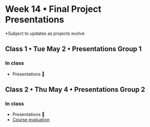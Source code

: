 # Week 14 •  Final Project Presentations

*Subject to updates as projects evolve

## Class 1 • Tue May 2 • Presentations Group 1

### In class

- Presentations 🙌

## Class 2 • Thu May 4 • Presentations Group 2

### In class

- Presentations 🙌
- [Course evaluation](https://go.blueja.io/aoTSyh6dQUmPFX8_ixHIZA)
